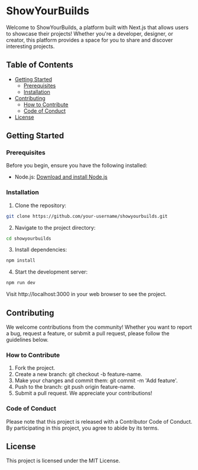 # ShowYourBuilds

Welcome to ShowYourBuilds, a platform built with Next.js that allows users to showcase their projects! Whether you're a developer, designer, or creator, this platform provides a space for you to share and discover interesting projects.

## Table of Contents
- [Getting Started](#getting-started)
  - [Prerequisites](#prerequisites)
  - [Installation](#installation)
- [Contributing](#contributing)
  - [How to Contribute](#how-to-contribute)
  - [Code of Conduct](#code-of-conduct)
- [License](#license)

## Getting Started

### Prerequisites

Before you begin, ensure you have the following installed:

- Node.js: [Download and install Node.js](https://nodejs.org/)

### Installation

1. Clone the repository:
   
```bash
git clone https://github.com/your-username/showyourbuilds.git
```

2. Navigate to the project directory:
   
```bash
cd showyourbuilds
```

3. Install dependencies:
   
```bash
npm install
```

4. Start the development server:
   
```bash
npm run dev
```

Visit http://localhost:3000 in your web browser to see the project.

## Contributing
We welcome contributions from the community! Whether you want to report a bug, request a feature, or submit a pull request, please follow the guidelines below.

### How to Contribute
1. Fork the project.
2. Create a new branch: git checkout -b feature-name.
3. Make your changes and commit them: git commit -m 'Add feature'.
4. Push to the branch: git push origin feature-name.
5. Submit a pull request.
We appreciate your contributions!

### Code of Conduct
Please note that this project is released with a Contributor Code of Conduct. By participating in this project, you agree to abide by its terms.

## License
This project is licensed under the MIT License.
